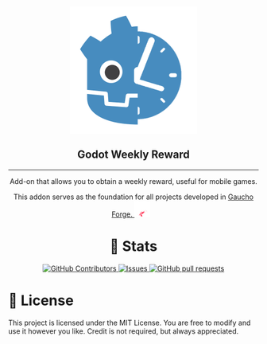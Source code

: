 <p align="center">
  <img width="256px" src="logos/weekly_reward_logo.png" align="center" alt="Godot Weekly Reward" />
  <h2 align="center">Godot Weekly Reward</h2>
  
  ---
  <p align="center">Add-on that allows you to obtain a weekly reward, useful for mobile games.</p>
  <p align="center">This addon serves as the foundation for all projects developed in <a href="https://gauchoforge.com/">Gaucho Forge. <img src="logos/gaucho_forge_logo_transparent.png" alt="Gaucho Forge Logo" width="32" style="margin-right: 10px;" /></a></p>
</p>


<h1 align="center">🔎 Stats</h1>
<p align="center">
    <a href="https://github.com/darkalardev/Godot-Weekly-Reward/graphs/contributors">
      <img alt="GitHub Contributors" src="https://img.shields.io/github/contributors/darkalardev/Godot-Weekly-Reward" />
    </a>
    <a href="https://github.com/darkalardev/Godot-Weekly-Reward/issues">
      <img alt="Issues" src="https://img.shields.io/github/issues/darkalardev/Godot-Weekly-Reward?color=0088ff" />
    </a>
    <a href="https://github.com/darkalardev/Godot-Weekly-Reward/pulls">
      <img alt="GitHub pull requests" src="https://img.shields.io/github/issues-pr/darkalardev/Godot-Weekly-Reward?color=0088ff" />
    </a>
</p>

# 📄​ License
This project is licensed under the MIT License. You are free to modify and use it however you like. Credit is not required, but always appreciated.
